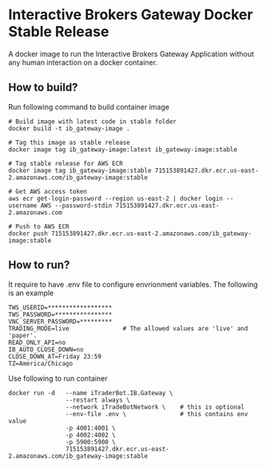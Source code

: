 # Interactive Brokers Gateway Docker Stable Release

A docker image to run the Interactive Brokers Gateway Application without any human interaction on a docker container.

## How to build?

Run following command to build container image

```
# Build image with latest code in stable folder
docker build -t ib_gateway-image .

# Tag this image as stable release
docker image tag ib_gateway-image:latest ib_gateway-image:stable

# Tag stable release for AWS ECR
docker image tag ib_gateway-image:stable 715153891427.dkr.ecr.us-east-2.amazonaws.com/ib_gateway-image:stable

# Get AWS access token
aws ecr get-login-password --region us-east-2 | docker login --username AWS --password-stdin 715153891427.dkr.ecr.us-east-2.amazonaws.com

# Push to AWS ECR
docker push 715153891427.dkr.ecr.us-east-2.amazonaws.com/ib_gateway-image:stable
```

## How to run?

It require to have .env file to configure envrionment variables. The following is an example

```
TWS_USERID=******************
TWS_PASSWORD=****************
VNC_SERVER_PASSWORD=*********
TRADING_MODE=live               # The allowed values are 'live' and 'paper'.
READ_ONLY_API=no
IB_AUTO_CLOSE_DOWN=no
CLOSE_DOWN_AT=Friday 23:59
TZ=America/Chicago
```

Use following to run container
```
docker run -d   --name iTraderBot.IB.Gateway \
                --restart always \
                --network iTradeBotNetwork \    # this is optional
                --env-file .env \               # this contains env value
                -p 4001:4001 \                  
                -p 4002:4002 \
                -p 5900:5900 \
                715153891427.dkr.ecr.us-east-2.amazonaws.com/ib_gateway-image:stable

```